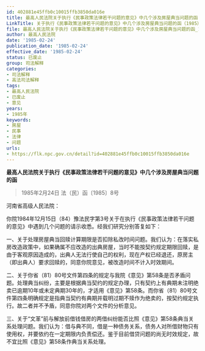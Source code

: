 ```yaml
---
id: 402881e45ffb0c10015ffb3850da016e
title: 最高人民法院关于执行《民事政策法律若干问题的意见》中几个涉及房屋典当问题的函
LinkTitle: 关于执行《民事政策法律若干问题的意见》中几个涉及房屋典当问题的函（1985）
file: 最高人民法院关于执行《民事政策法律若干问题的意见》中几个涉及房屋典当问题的函_19850224_402881e45ffb0c10015ffb3850da016e.docx
author: 最高人民法院
date: '1985-02-24'
publication_date: '1985-02-24'
effective_date: '1985-02-24'
status: 已废止
group: 司法解释
categories:
- 司法解释
- 高法司法解释
tags:
- 最高人民法院
- 已废止
- 意见
years:
- 1985年
keywords:
- 房屋
- 民事
- 法律
- 问题
urls:
- https://flk.npc.gov.cn/detail?id=402881e45ffb0c10015ffb3850da016e
---
```


**最高人民法院关于执行《民事政策法律若干问题的意见》中几个涉及房屋典当问题的函**

> 1985年2月24日 法（民）函〔1985〕8号

河南省高级人民法院：

你院1984年12月15日（84）豫法民字第3号关于在执行《民事政策法律若干问题的意见》中遇到几个问题的请示收悉。经我们研究分别答复如下：

一、关于处理房屋典当回赎计算期限是否扣除私改时间问题。我们认为：在落实私房改造政策中，如果确属不应改造的出典房屋，当时不能按契约规定期限回赎，是由于客观原因造成的，出典人无法行使自己的权利，现在产权已经退还，原房主（即出典人）要求回赎的，同意你院意见，被改造时间不计入时效期间。

二、关于你省（81）80号文件第四条的规定与我院《意见》第58条是否矛盾问题。处理典当纠纷，主要是根据典当契约的规定办理，只有契约上有典期未注明绝卖已逾期10年或未定典期30年的，才适用《意见》第58条。而你省（81）80号文件第四条明确规定是指典当契约有典期并载明过期不赎作为绝卖的，按契约规定执行。故二者并不予盾，同意你院对两个文件的分析意见。

三、关于“文革”前与解放前借钱借房的两借纠纷能否比照《意见》第58条典当关系处理问题。我们认为：借与典不同，借是一种债务关系，债务人对所借财物只有使用权，并要依约在一定期限内负责偿还。鉴于目前借贷问题的尚无时效规定，故不宜比照《意见》第58条作典当关系处理。
